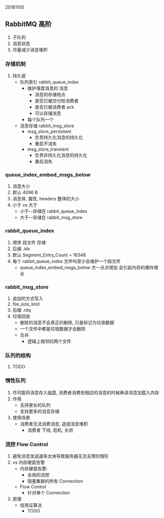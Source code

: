 20181105

## RabbitMQ 高阶
1. 子队列
2. 消息状态
3. 尽量减少消息堆积

### 存储机制
1. 持久层
    - 队列索引 rabbit_queue_index
        - 维护落盘消息的 消息
            - 消息的存储地点
            - 是否已被交付给消费者
            - 是否已被消费者 ack
            - 可以存储消息
        - 每个队列一个
    - 消息存储 rabbit_msg_store
        - msg_store_persistent
            - 负责持久化消息的持久化 
            - 重启不消失
        - msg_store_transient
            - 负责非持久化消息的持久化
            - 重启消失

### queue_index_embed_msgs_below
1. 消息大小
2. 默认 4096 B
3. 消息体, 属性, headers 整体的大小
4. 小于 vs 大于
    - 小于--存储在 rabbit_queue_index
    - 大于--存储在 rabbit_msg_store
    
### rabbit_queue_index
1. 顺序 段文件 存储
2. 后缀 .idx
3. 默认 Segment_Entry_Count = 16348
4. 每个 rabbit_queue_index 文件吗至少会维护一个段文件
    - queue_index_embed_msgs_below 大一点点增加 会引起内存的爆炸增长

### rabbit_msg_store
1. 追加的方式写入
2. file_size_limit
3. 后缀 .rdq
4. 垃圾回收
    - 删除的消息不会真正的删除, 只是标记为垃圾数据
    - 一个文件中都是垃圾数据才会删除
    - 合并
        - 逻辑上相邻的两个文件
        
### 队列的结构
1. TODO

### 惰性队列
1. 尽可能将消息存入磁盘, 消费者消费到相应的消息的时候再讲消息加载入内存
2. 作用
    - 支持更长的队列
    - 支持更多的消息存储
3. 使用场景
    - 消费者无法消费消息, 造成消息堆积
        - 消费者 下线, 宕机, 关闭

### 流控 Flow Control
1. 避免消息发送速率太快导致服务器无法支撑的情形
2. vs 内存硬盘告警
    - 内存硬盘告警: 
        - 全局的流控
        - 阻塞集群的所有 Connection
    - Flow Control
        - 针对单个 Connection
3. 原理
    - 信用证算法
        - TODO



        